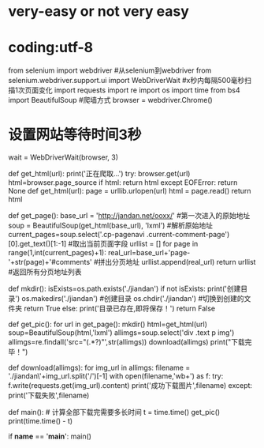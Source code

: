 # very-easy or not very easy
# coding:utf-8
from selenium import webdriver
#从selenium到webdriver
from selenium.webdriver.support.ui import WebDriverWait
#x秒内每隔500毫秒扫描1次页面变化
import requests
import re
import os
import time
from bs4 import BeautifulSoup
#爬墙方式
browser = webdriver.Chrome()
# 设置网站等待时间3秒
wait = WebDriverWait(browser, 3)

def get_html(url):
    print('正在爬取...')
    try:
        browser.get(url)
        html=browser.page_source
        if html:
            return html
    except EOFError:
        return None
def get_html(url):
     page = urllib.urlopen(url)
     html = page.read()
    return html

def get_page():
    base_url = 'http://jandan.net/ooxx/' #第一次进入的原始地址
    soup = BeautifulSoup(get_html(base_url), 'lxml')  #解析原始地址
    current_pages=soup.select('.cp-pagenavi .current-comment-page')[0].get_text()[1:-1] #取出当前页面字段
    urllist = []
    for page in range(1,int(current_pages)+1):
        real_url=base_url+'page-'+str(page)+'#comments' #拼出分页地址
        urllist.append(real_url)
    return urllist #返回所有分页地址列表

def mkdir():
    isExists=os.path.exists('./jiandan')
    if not isExists:
        print('创建目录')
        os.makedirs('./jiandan') #创建目录
        os.chdir('./jiandan') #切换到创建的文件夹
        return True
    else:
        print('目录已存在,即将保存！')
        return False

def get_pic():
    for url in get_page():
        mkdir()
        html=get_html(url)
        soup=BeautifulSoup(html,'lxml')
        allimgs=soup.select('div .text p img')
        allimgs=re.findall('src="(.*?)"',str(allimgs))
        download(allimgs)
    print("下载完毕！")

def download(allimgs):
    for img_url in allimgs:
        filename = './jiandan\\'+img_url.split('/')[-1]
        with open(filename,'wb+') as f:
            try:
                f.write(requests.get(img_url).content)
                print('成功下载图片',filename)
            except:
                print('下载失败',filename)

def main():
    # 计算全部下载完需要多长时间
    t = time.time()
    get_pic()
    print(time.time() - t)

if __name__ == '__main__':
    main()
